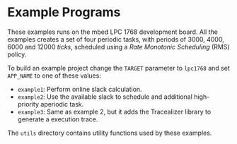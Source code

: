 # Example Programs
These examples runs on the mbed LPC 1768 development board. All the examples creates a set of four periodic tasks, with periods of 3000, 4000, 6000 and 12000 *ticks*, scheduled using a *Rate Monotonic Scheduling* (RMS) policy.

To build an example project change the `TARGET` parameter to `lpc1768` and set `APP_NAME` to one of these values:
* `example1`: Perform online slack calculation.
* `example2`: Use the available slack to schedule and additional high-priority aperiodic task.
* `example3`: Same as example 2, but it adds the Tracealizer library to generate a execution trace.

The `utils` directory contains utility functions used by these examples.

